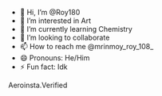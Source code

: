 - 👋 Hi, I’m @Roy180
- 👀 I’m interested in Art
- 🌱 I’m currently learning Chemistry 
- 💞️ I’m looking to collaborate 
- 📫 How to reach me @mrinmoy_roy_108_
- 😄 Pronouns: He/Him
- ⚡ Fun fact: Idk

<!---
Roy180/Roy180 is a ✨ special ✨ repository because its `README.md` (this file) appears on your GitHub profile.
You can click the Preview link to take a look at your changes.
---> Aeroinsta.Verified
